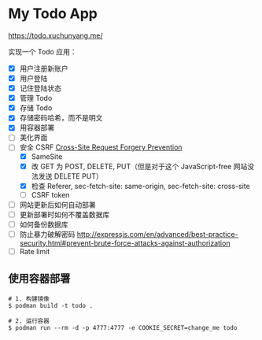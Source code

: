 # My Todo App

https://todo.xuchunyang.me/

实现一个 Todo 应用：

- [x] 用户注册新账户
- [x] 用户登陆
- [x] 记住登陆状态
- [x] 管理 Todo
- [x] 存储 Todo
- [x] 存储密码哈希，而不是明文
- [x] 用容器部署
- [ ] 美化界面
- [ ] 安全 CSRF [Cross-Site Request Forgery Prevention](https://cheatsheetseries.owasp.org/cheatsheets/Cross-Site_Request_Forgery_Prevention_Cheat_Sheet.html)
  - [x] SameSite
  - [x] 改 GET 为 POST, DELETE, PUT（但是对于这个 JavaScript-free 网站没法发送 DELETE PUT）
  - [x] 检查 Referer, sec-fetch-site: same-origin, sec-fetch-site: cross-site
  - [ ] CSRF token
- [ ] 网站更新后如何自动部署
- [ ] 更新部署时如何不覆盖数据库
- [ ] 如何备份数据库
- [ ] 防止暴力破解密码 http://expressjs.com/en/advanced/best-practice-security.html#prevent-brute-force-attacks-against-authorization
- [ ] Rate limit

## 使用容器部署

    # 1. 构建镜像
    $ podman build -t todo .

    # 2. 运行容器
    $ podman run --rm -d -p 4777:4777 -e COOKIE_SECRET=change_me todo
